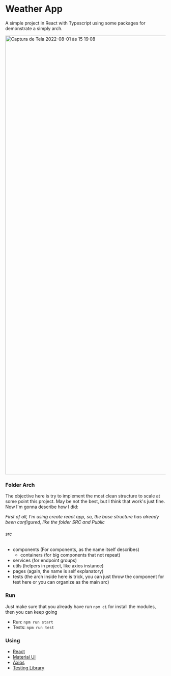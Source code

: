 # Weather App

A simple project in React with Typescript using some packages for demonstrate a simply arch.

<img width="1376" alt="Captura de Tela 2022-08-01 às 15 19 08" src="https://user-images.githubusercontent.com/28874522/182216762-64316df0-dc2c-4ab8-94ae-e3631583e65c.png">

### Folder Arch
 The objective here is try to implement the most clean structure to scale at some point this project. May be not the best, but I think that work's just fine. Now I'm gonna describe how I did:

*First of all, I'm using create react app, so, the base structure has already been configured, like the folder SRC and Public*

######  src
- components (For components, as the name itself describes)
    * containers (for big components that not repeat)
- services (for endpoint groups)
- utils (helpers in project, like axios instance)
- pages (again, the name is self explanatory)
- tests (the arch inside here is trick, you can just throw the component for test here or you can organize as the main src)


### Run
Just make sure that you already have run `npm ci` for install the modules, then you can keep going
- Run: `npm run start`
- Tests: `npm run test`
### Using
 - [React]()
 - [Material UI]()
 - [Axios]()
 - [Testing Library]()
